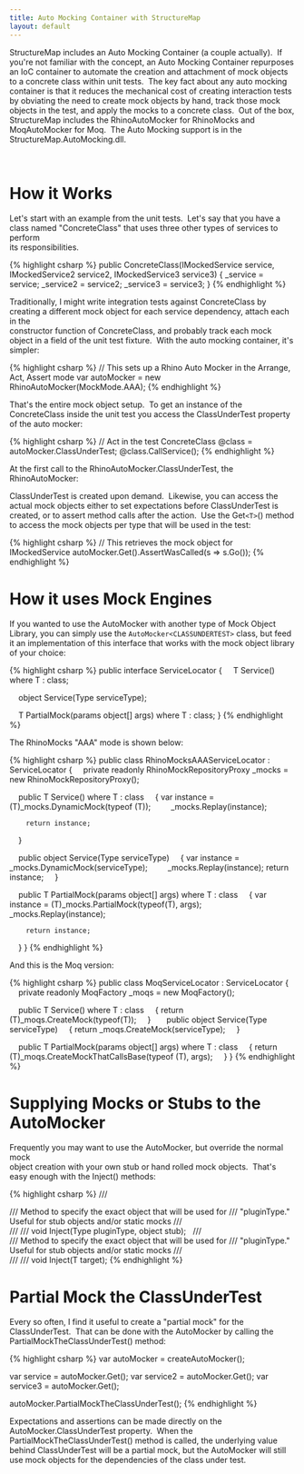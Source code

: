 ```yaml
---
title: Auto Mocking Container with StructureMap
layout: default
---
```


StructureMap includes an                        Auto Mocking Container (a couple
actually).  If you're not familiar             with the concept, an Auto Mocking
Container repurposes an IoC container to             automate the creation and
attachment of mock objects to a concrete class within             unit tests. 
The key fact about any auto mocking container is that it             reduces the
mechanical cost of creating                        interaction tests by
obviating the need to create mock objects by hand,             track those mock
objects in the test, and apply the mocks to a concrete class.              Out
of the box, StructureMap includes the RhinoAutoMocker for            RhinoMocks
and             MoqAutoMocker for Moq.  The             Auto Mocking support is
in the StructureMap.AutoMocking.dll.


 


How it Works
=================================


Let's start with an example from the unit tests.  Let's say that you have a     
class named "ConcreteClass" that uses three other types of services to perform  
its responsibilities.


{% highlight csharp %}
public ConcreteClass(IMockedService service, 
    IMockedService2 service2, IMockedService3 service3)
{
    _service = service;
    _service2 = service2;
    _service3 = service3;
}
{% endhighlight %}


Traditionally, I might write integration tests against ConcreteClass by creating
a different mock object for each service dependency, attach each in the    
constructor function of ConcreteClass, and probably track each mock object in a 
field of the unit test fixture.  With the auto mocking container, it's    
simpler:


{% highlight csharp %}
// This sets up a Rhino Auto Mocker in the Arrange, Act, Assert mode
var autoMocker = new RhinoAutoMocker<ConcreteClass>(MockMode.AAA);
{% endhighlight %}


That's the entire mock object setup.  To get an instance of the    
ConcreteClass inside the unit test you access the ClassUnderTest property of the
auto mocker:


{% highlight csharp %}
// Act in the test
ConcreteClass @class = autoMocker.ClassUnderTest;
@class.CallService();
{% endhighlight %}


At the first call to the RhinoAutoMocker.ClassUnderTest, the RhinoAutoMocker:


ClassUnderTest is created upon demand.  Likewise, you can access the
actual             mock objects either to set expectations before ClassUnderTest
is created, or to             assert method calls after the action.  Use the
Get`<T>`() method to access             the mock objects per type that will be
used in the test:


{% highlight csharp %}
// This retrieves the mock object for IMockedService
autoMocker.Get<IMockedService>().AssertWasCalled(s => s.Go());
{% endhighlight %}


How it uses Mock Engines
=================================


If you wanted to use the AutoMocker with another type of Mock Object Library,
you             can simply use the `AutoMocker<CLASSUNDERTEST>` class, but feed
it an             implementation of this interface that works with the mock
object library of your             choice:


{% highlight csharp %}
public interface ServiceLocator
{
    T Service<T>() 
        where T : class;

    object Service(Type serviceType);

    T PartialMock<T>(params object[] args) 
        where T : class;
}
{% endhighlight %}


The RhinoMocks "AAA" mode is shown below:


{% highlight csharp %}
public class RhinoMocksAAAServiceLocator : ServiceLocator
{
    private readonly RhinoMockRepositoryProxy _mocks = new RhinoMockRepositoryProxy();

    public T Service<T>() 
        where T : class
    {
        var instance = (T)_mocks.DynamicMock(typeof (T));
        _mocks.Replay(instance);

        return instance;
    }

    public object Service(Type serviceType)
    {
        var instance = _mocks.DynamicMock(serviceType);
        _mocks.Replay(instance);
        return instance;
    }

    public T PartialMock<T>(params object[] args) 
        where T : class
    {
        var instance = (T)_mocks.PartialMock(typeof(T), args);
        _mocks.Replay(instance);

        return instance;
    }
}
{% endhighlight %}


And this is the Moq version:


{% highlight csharp %}
public class MoqServiceLocator : ServiceLocator
{
    private readonly MoqFactory _moqs = new MoqFactory();

    public T Service<T>() where T : class
    {
        return (T)_moqs.CreateMock(typeof(T));
    }
                       
    public object Service(Type serviceType)
    {
        return _moqs.CreateMock(serviceType);
    }

    public T PartialMock<T>(params object[] args) 
        where T : class
    {
        return (T)_moqs.CreateMockThatCallsBase(typeof (T), args);
    }
}
{% endhighlight %}


Supplying Mocks or Stubs to the AutoMocker
=================================


Frequently you may want to use the AutoMocker, but override the normal mock     
object creation with your own stub or hand rolled mock objects.  That's         
easy enough with the Inject() methods:


{% highlight csharp %}
/// <summary>
/// Method to specify the exact object that will be used for 
/// "pluginType."  Useful for stub objects and/or static mocks
/// </summary>
/// <param name="pluginType"></param>
/// <param name="stub"></param>
void Inject(Type pluginType, object stub);
                         
/// <summary>
/// Method to specify the exact object that will be used for 
/// "pluginType."  Useful for stub objects and/or static mocks
/// </summary>
/// <typeparam name="T"></typeparam>
/// <param name="target"></param>
void Inject<T>(T target);
{% endhighlight %}


Partial Mock the ClassUnderTest
=================================


Every so often, I find it useful to create a "partial mock"             for the
ClassUnderTest.  That can be done with the AutoMocker by calling             the
PartialMockTheClassUnderTest() method:


{% highlight csharp %}
var autoMocker = createAutoMocker<ConcreteClass>();

var service = autoMocker.Get<IMockedService>();
var service2 = autoMocker.Get<IMockedService2>();
var service3 = autoMocker.Get<IMockedService3>();

autoMocker.PartialMockTheClassUnderTest();
{% endhighlight %}


Expectations and assertions can be made directly on the
AutoMocker.ClassUnderTest     property.  When the PartialMockTheClassUnderTest()
method is called, the     underlying value behind ClassUnderTest will be a
partial mock, but the     AutoMocker will still use mock objects for the
dependencies of the class under     test.

